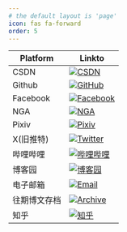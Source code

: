 ```yaml
---
# the default layout is 'page'
icon: fas fa-forward
order: 5
---
```


| Platform | Linkto |
|------|------|
| CSDN | [![CSDN](https://img.shields.io/badge/CSDN-Repo_Kristx-FF4C00?logo=csdn)](https://blog.csdn.net/weixin_44324447) |
| Github | [![GitHub](https://img.shields.io/badge/GitHub-repokx-blue?logo=github)](https://github.com/repokx) |
| Facebook | [![Facebook](https://img.shields.io/badge/Facebook-repokx-1877F2?logo=facebook)](https://www.facebook.com/repokx) |
| NGA | [![NGA](https://img.shields.io/badge/NGA-Repo_Kristx-FFB90F?logo=nga)](https://nga.178.com/nuke.php?func=ucp&uid=62459644) |
| Pixiv | [![Pixiv](https://img.shields.io/badge/Pixiv-Repo-blue?logo=pixiv)](https://www.pixiv.net/users/21347155) |
| X(旧推特) | [![Twitter](https://img.shields.io/badge/Twitter-@repokx1-1DA1F2?logo=twitter)](https://x.com/repokx1) |
| 哔哩哔哩 | [![哔哩哔哩](https://img.shields.io/badge/Bilibili-暮色遐想-pink?logo=bilibili)](https://space.bilibili.com/29035369) |
| 博客园 | [![博客园](https://img.shields.io/badge/博客园-RepoXu-blue?logo=cnblogs)](https://www.cnblogs.com/repoxu) |
| 电子邮箱 | [![Email](https://img.shields.io/badge/Email-repoexr%40163.com-blue?logo=minutemailer&logoColor=white)](mailto:repoexr@163.com) |
| 往期博文存档 | [![Archive](https://img.shields.io/badge/Archive-博客存档-blue?logo=github)](https://repokx.github.io/Archive/) |
| 知乎 | [![知乎](https://img.shields.io/badge/知乎-暮色遐想-0084FF?logo=zhihu)](https://www.zhihu.com/people/mu-se-xia-xiang) |




